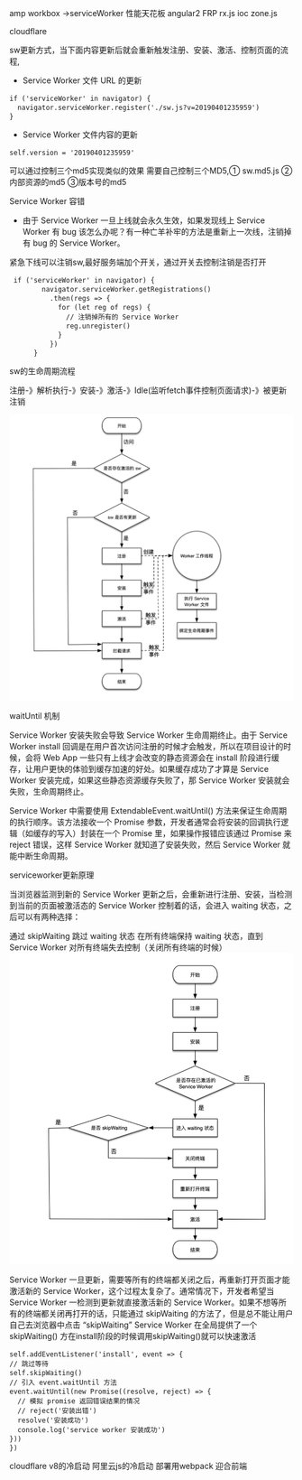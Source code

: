 amp workbox ->serviceWorker 性能天花板
angular2 FRP rx.js ioc zone.js

cloudflare

sw更新方式，当下面内容更新后就会重新触发注册、安装、激活、控制页面的流程,



- Service Worker 文件 URL 的更新

```
if ('serviceWorker' in navigator) {
  navigator.serviceWorker.register('./sw.js?v=20190401235959')
}

```
- Service Worker 文件内容的更新

```
self.version = '20190401235959'

```
可以通过控制三个md5实现类似的效果
需要自己控制三个MD5,① sw.md5.js ②内部资源的md5 ③版本号的md5


Service Worker 容错

- 由于 Service Worker 一旦上线就会永久生效，如果发现线上 Service Worker 有 bug 该怎么办呢？有一种亡羊补牢的方法是重新上一次线，注销掉有 bug 的 Service Worker。

紧急下线可以注销sw,最好服务端加个开关，通过开关去控制注销是否打开


```
 if ('serviceWorker' in navigator) {
        navigator.serviceWorker.getRegistrations()
          .then(regs => {
            for (let reg of regs) {
              // 注销掉所有的 Service Worker
              reg.unregister()
            }
          })
      }

```

sw的生命周期流程

注册-》解析执行-》安装-》激活-》Idle(监听fetch事件控制页面请求)-》被更新注销

![Image text](/img/WechatIMG888sss11.png)

waitUntil 机制

 Service Worker 安装失败会导致 Service Worker 生命周期终止。由于 Service Worker install 回调是在用户首次访问注册的时候才会触发，所以在项目设计的时候，会将 Web App 一些只有上线才会改变的静态资源会在 install 阶段进行缓存，让用户更快的体验到缓存加速的好处。如果缓存成功了才算是 Service Worker 安装完成，如果这些静态资源缓存失败了，那 Service Worker 安装就会失败，生命周期终止。

  Service Worker 中需要使用 ExtendableEvent.waitUntil() 方法来保证生命周期的执行顺序。该方法接收一个 Promise 参数，开发者通常会将安装的回调执行逻辑（如缓存的写入）封装在一个 Promise 里，如果操作报错应该通过 Promise 来 reject 错误，这样 Service Worker 就知道了安装失败，然后 Service Worker 就能中断生命周期。

serviceworker更新原理

当浏览器监测到新的 Service Worker 更新之后，会重新进行注册、安装，当检测到当前的页面被激活态的 Service Worker 控制着的话，会进入 waiting 状态，之后可以有两种选择：

通过 skipWaiting 跳过 waiting 状态
在所有终端保持 waiting 状态，直到 Service Worker 对所有终端失去控制（关闭所有终端的时候）
![Image text](/img/WechatIMG12asdss.png)

Service Worker 一旦更新，需要等所有的终端都关闭之后，再重新打开页面才能激活新的 Service Worker，这个过程太复杂了。通常情况下，开发者希望当 Service Worker 一检测到更新就直接激活新的 Service Worker。如果不想等所有的终端都关闭再打开的话，只能通过 skipWaiting 的方法了，但是总不能让用户自己去浏览器中点击 “skipWaiting”
Service Worker 在全局提供了一个 skipWaiting() 方在install阶段的时候调用skipWaiting()就可以快速激活
  

  ```
self.addEventListener('install', event => {
  // 跳过等待
  self.skipWaiting()
  // 引入 event.waitUntil 方法
  event.waitUntil(new Promise((resolve, reject) => {
    // 模拟 promise 返回错误结果的情况
    // reject('安装出错')
    resolve('安装成功')
    console.log('service worker 安装成功')
  }))
})

  ```



cloudflare v8的冷启动 阿里云js的冷启动
部署用webpack 迎合前端